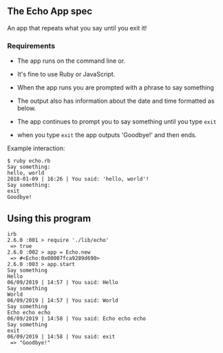 ## The Echo App spec

An app that repeats what you say until you exit it!

### Requirements

- The app runs on the command line or.

- It's fine to use Ruby or JavaScript.

- When the app runs you are prompted with a phrase to say something

- The output also has information about the date and time formatted as below.

- The app continues to prompt you to say something until you type `exit`

- when you type `exit` the app outputs 'Goodbye!' and then ends.

Example interaction:

```
$ ruby echo.rb
Say something:
hello, world
2018-01-09 | 16:26 | You said: 'hello, world'!
Say something:
exit
Goodbye!
```

## Using this program
```
irb
2.6.0 :001 > require './lib/echo'
 => true
2.6.0 :002 > app = Echo.new
 => #<Echo:0x00007fca9289d690>
2.6.0 :003 > app.start
Say something
Hello
06/09/2019 | 14:57 | You said: Hello
Say something
World
06/09/2019 | 14:57 | You said: World
Say something
Echo echo echo                 
06/09/2019 | 14:58 | You said: Echo echo echo
Say something
exit
06/09/2019 | 14:58 | You said: exit
 => "Goodbye!"
 ```
